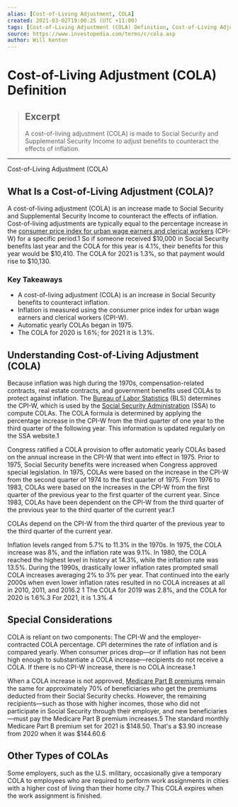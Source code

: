 ```yaml
---
alias: [Cost-of-Living Adjustment, COLA]
created: 2021-03-02T19:00:25 (UTC +11:00)
tags: [Cost-of-Living Adjustment (COLA) Definition, Cost-of-Living Adjustment (COLA)]
source: https://www.investopedia.com/terms/c/cola.asp
author: Will Kenton
---
```


# Cost-of-Living Adjustment (COLA) Definition

> ## Excerpt
> A cost-of-living adjustment (COLA) is made to Social Security and Supplemental Security Income to adjust benefits to counteract the effects of inflation.

---

Cost-of-Living Adjustment (COLA)
## What Is a Cost-of-Living Adjustment (COLA)?

A cost-of-living adjustment (COLA) is an increase made to Social Security and Supplemental Security Income to counteract the effects of inflation. Cost-of-living adjustments are typically equal to the percentage increase in the [consumer price index for urban wage earners and clerical workers](https://www.investopedia.com/terms/c/cpi-w.asp) (CPI-W) for a specific period.1 So if someone received $10,000 in Social Security benefits last year and the COLA for this year is 4.1%, their benefits for this year would be $10,410. The COLA for 2021 is 1.3%, so that payment would rise to $10,130.

### Key Takeaways

-   A cost-of-living adjustment (COLA) is an increase in Social Security benefits to counteract inflation.
-   Inflation is measured using the consumer price index for urban wage earners and clerical workers (CPI-W).
-   Automatic yearly COLAs began in 1975.
-   The COLA for 2020 is 1.6%; for 2021 it is 1.3%.

## Understanding Cost-of-Living Adjustment (COLA)

Because inflation was high during the 1970s, compensation-related contracts, real estate contracts, and government benefits used COLAs to protect against inflation. The [Bureau of Labor Statistics](https://www.investopedia.com/terms/b/bls.asp) (BLS) determines the CPI-W, which is used by the [Social Security Administration](https://www.investopedia.com/terms/s/ssa.asp) (SSA) to compute COLAs. The COLA formula is determined by applying the percentage increase in the CPI-W from the third quarter of one year to the third quarter of the following year. This information is updated regularly on the SSA website.1

Congress ratified a COLA provision to offer automatic yearly COLAs based on the annual increase in the CPI-W that went into effect in 1975. Prior to 1975, Social Security benefits were increased when Congress approved special legislation. In 1975, COLAs were based on the increase in the CPI-W from the second quarter of 1974 to the first quarter of 1975. From 1976 to 1983, COLAs were based on the increases in the CPI-W from the first quarter of the previous year to the first quarter of the current year. Since 1983, COLAs have been dependent on the CPI-W from the third quarter of the previous year to the third quarter of the current year.1

COLAs depend on the CPI-W from the third quarter of the previous year to the third quarter of the current year.

Inflation levels ranged from 5.7% to 11.3% in the 1970s. In 1975, the COLA increase was 8%, and the inflation rate was 9.1%. In 1980, the COLA reached the highest level in history at 14.3%, while the inflation rate was 13.5%. During the 1990s, drastically lower inflation rates prompted small COLA increases averaging 2% to 3% per year. That continued into the early 2000s when even lower inflation rates resulted in no COLA increases at all in 2010, 2011, and 2016.2 1 The COLA for 2019 was 2.8%, and the COLA for 2020 is 1.6%.3 For 2021, it is 1.3%.4

## Special Considerations

COLA is reliant on two components: The CPI-W and the employer-contracted COLA percentage. CPI determines the rate of inflation and is compared yearly. When consumer prices drop—or if inflation has not been high enough to substantiate a COLA increase—recipients do not receive a COLA. If there is no CPI-W increase, there is no COLA increase.1

When a COLA increase is not approved, [Medicare Part B premiums](https://www.investopedia.com/terms/m/medicare-part-b-premiums.asp) remain the same for approximately 70% of beneficiaries who get the premiums deducted from their Social Security checks. However, the remaining recipients—such as those with higher incomes, those who did not participate in Social Security through their employer, and new beneficiaries—must pay the Medicare Part B premium increases.5 The standard monthly Medicare Part B premium set for 2021 is $148.50. That's a $3.90 increase from 2020 when it was $144.60.6

## Other Types of COLAs

Some employers, such as the U.S. military, occasionally give a temporary COLA to employees who are required to perform work assignments in cities with a higher cost of living than their home city.7 This COLA expires when the work assignment is finished.

